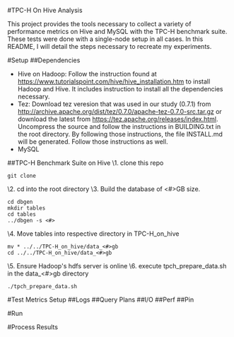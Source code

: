 #TPC-H On Hive Analysis

This project provides the tools necessary to collect a variety of performance metrics on Hive and MySQL with the TPC-H benchmark suite. These tests were done with a single-node setup in all cases. In this README, I will detail the steps necessary to recreate my experiments.

#Setup
##Dependencies
- Hive on Hadoop: Follow the instruction found at https://www.tutorialspoint.com/hive/hive_installation.htm to install Hadoop and Hive. It includes instruction to install all the dependencies necessary.
- Tez: Download tez veresion that was used in our study (0.7.1) from http://archive.apache.org/dist/tez/0.7.0/apache-tez-0.7.0-src.tar.gz or download the latest from https://tez.apache.org/releases/index.html. Uncompress the source and follow the instructions in BUILDING.txt in the root directory. By following those instructions, the file INSTALL.md will be generated. Follow those instructions as well.
- MySQL

##TPC-H Benchmark Suite on Hive
\1. clone this repo
```
git clone 
```
\2. cd into the root directory
\3. Build the database of <#>GB size.
```
cd dbgen
mkdir tables
cd tables
../dbgen -s <#>
```
\4. Move tables into respective directory in TPC-H_on_hive
```
mv * ../../TPC-H_on_hive/data_<#>gb
cd ../../TPC-H_on_hive/data_<#>gb
```
\5. Ensure Hadoop's hdfs server is online
\6. execute tpch_prepare_data.sh in the data\_<#>gb directory
```
./tpch_prepare_data.sh
```

#Test Metrics Setup
##Logs
##Query Plans
##I/O
##Perf
##Pin

#Run

#Process Results
